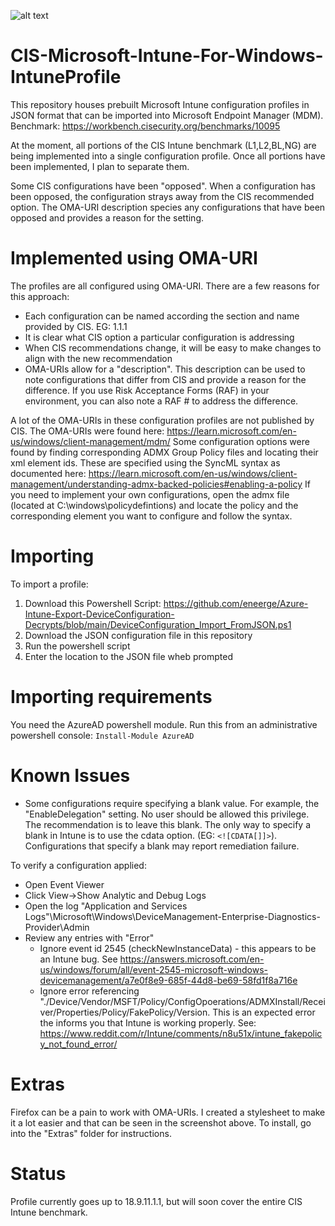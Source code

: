 ![alt text](https://github.com/eneerge/CIS-Microsoft-Intune-For-Windows-IntuneProfile/raw/main/screenshots/intuness.png?raw=true)

# CIS-Microsoft-Intune-For-Windows-IntuneProfile
This repository houses prebuilt Microsoft Intune configuration profiles in JSON format that can be imported into Microsoft Endpoint Manager (MDM). Benchmark: https://workbench.cisecurity.org/benchmarks/10095

At the moment, all portions of the CIS Intune benchmark (L1,L2,BL,NG) are being implemented into a single configuration profile. Once all portions have been implemented, I plan to separate them.

Some CIS configurations have been "opposed". When a configuration has been opposed, the configuration strays away from the CIS recommended option. The OMA-URI description species any configurations that have been opposed and provides a reason for the setting.

# Implemented using OMA-URI
The profiles are all configured using OMA-URI. There are a few reasons for this approach:
- Each configuration can be named according the section and name provided by CIS. EG: 1.1.1 <Name>
- It is clear what CIS option a particular configuration is addressing
- When CIS recommendations change, it will be easy to make changes to align with the new recommendation
- OMA-URIs allow for a "description". This description can be used to note configurations that differ from CIS and provide a reason for the difference. If you use Risk Acceptance Forms (RAF) in your environment, you can also note a RAF # to address the difference.
 

A lot of the OMA-URIs in these configuration profiles are not published by CIS. The OMA-URIs were found here: https://learn.microsoft.com/en-us/windows/client-management/mdm/
Some configuration options were found by finding corresponding ADMX Group Policy files and locating their xml element ids. These are specified using the SyncML <data id=""> syntax as documented here: https://learn.microsoft.com/en-us/windows/client-management/understanding-admx-backed-policies#enabling-a-policy
If you need to implement your own configurations, open the admx file (located at C:\windows\policydefintions) and locate the policy and the corresponding element you want to configure and follow the <enabled/><data id="config_id" values="value_you_want"/> syntax.

# Importing
To import a profile:
1. Download this Powershell Script: https://github.com/eneerge/Azure-Intune-Export-DeviceConfiguration-Decrypts/blob/main/DeviceConfiguration_Import_FromJSON.ps1
2. Download the JSON configuration file in this repository
3. Run the powershell script
4. Enter the location to the JSON file wheb prompted

# Importing requirements
You need the AzureAD powershell module. Run this from an administrative powershell console:
`Install-Module AzureAD`

# Known Issues
- Some configurations require specifying a blank value. For example, the "EnableDelegation" setting. No user should be allowed this privilege. The recommendation is to leave this blank. The only way to specify a blank in Intune is to use the cdata option. (EG: `<![CDATA[]]>`). Configurations that specify a blank may report remediation failure.

To verify a configuration applied:
- Open Event Viewer
- Click View->Show Analytic and Debug Logs
- Open the log "Application and Services Logs"\Microsoft\Windows\DeviceManagement-Enterprise-Diagnostics-Provider\Admin
- Review any entries with "Error"
  - Ignore event id 2545 (checkNewInstanceData) - this appears to be an Intune bug. See https://answers.microsoft.com/en-us/windows/forum/all/event-2545-microsoft-windows-devicemanagement/a7e0f8e9-685f-44d8-be69-58fd1f8a716e
  - Ignore error referencing "./Device/Vendor/MSFT/Policy/ConfigOpoerations/ADMXInstall/Receiver/Properties/Policy/FakePolicy/Version. This is an expected error the informs you that Intune is working properly. See: https://www.reddit.com/r/Intune/comments/n8u51x/intune_fakepolicy_not_found_error/

# Extras
Firefox can be a pain to work with OMA-URIs. I created a stylesheet to make it a lot easier and that can be seen in the screenshot above. To install, go into the "Extras" folder for instructions.

# Status
Profile currently goes up to 18.9.11.1.1, but will soon cover the entire CIS Intune benchmark.
